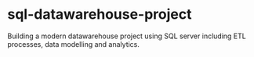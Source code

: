 # sql-datawarehouse-project
Building a modern datawarehouse project using SQL server including ETL processes, data modelling and analytics.
